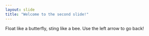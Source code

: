 ```yaml
---
layout: slide
title: "Welcome to the second slide!"
---
```

Float like a butterfly, sting like a bee.
Use the left arrow to go back!

